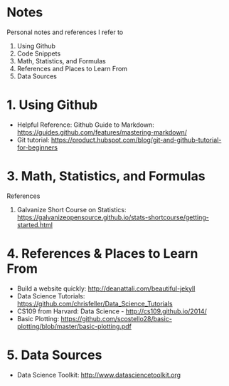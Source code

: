 # Notes
Personal notes and references I refer to
1. Using Github
2. Code Snippets
3. Math, Statistics, and Formulas
4. References and Places to Learn From
5. Data Sources


# 1. Using Github
- Helpful Reference: Github Guide to Markdown: https://guides.github.com/features/mastering-markdown/
- Git tutorial: https://product.hubspot.com/blog/git-and-github-tutorial-for-beginners



# 3. Math, Statistics, and Formulas
References
1. Galvanize Short Course on Statistics: https://galvanizeopensource.github.io/stats-shortcourse/getting-started.html



# 4. References & Places to Learn From
- Build a website quickly: http://deanattali.com/beautiful-jekyll
- Data Science Tutorials: https://github.com/chrisfeller/Data_Science_Tutorials
- CS109 from Harvard: Data Science - http://cs109.github.io/2014/
- Basic Plotting: https://github.com/scostello28/basic-plotting/blob/master/basic-plotting.pdf



# 5. Data Sources
- Data Science Toolkit: http://www.datasciencetoolkit.org

